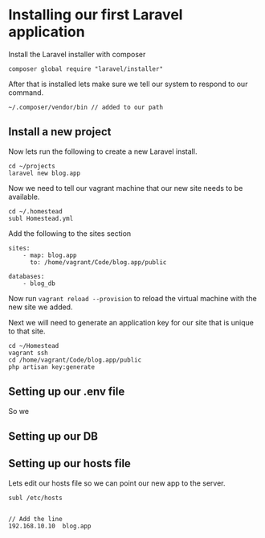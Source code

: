 # Installing our first Laravel application

Install the Laravel installer with composer

```
composer global require "laravel/installer"
```

After that is installed lets make sure we tell our system to respond to our command.

```
~/.composer/vendor/bin // added to our path
```

## Install a new project

Now lets run the following to create a new Laravel install.

```
cd ~/projects
laravel new blog.app
```

Now we need to tell our vagrant machine that our new site needs to be available.

```
cd ~/.homestead
subl Homestead.yml
```
Add the following to the sites section

```
sites:
    - map: blog.app
      to: /home/vagrant/Code/blog.app/public

databases:
	- blog_db
```

Now run ```vagrant reload --provision``` to reload the virtual machine with the new site we added.

Next we will need to generate an application key for our site that is unique to that site.

```
cd ~/Homestead
vagrant ssh
cd /home/vagrant/Code/blog.app/public
php artisan key:generate
```

## Setting up our .env file

So we 

## Setting up our DB

## Setting up our hosts file

Lets edit our hosts file so we can point our new app to the server.

```
subl /etc/hosts


// Add the line
192.168.10.10  blog.app
```